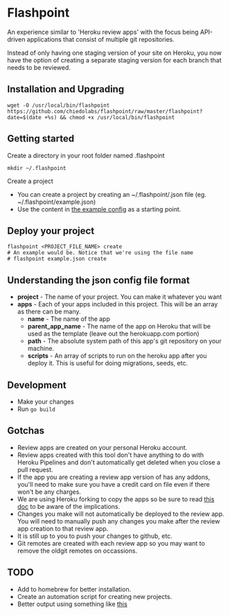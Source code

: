 # Flashpoint

An experience similar to 'Heroku review apps' with the focus being API-driven applications that consist of multiple git repositories.

Instead of only having one staging version of your site on Heroku, you now have the option of creating a separate staging version for each branch that needs to be reviewed.

## Installation and Upgrading

```
wget -O /usr/local/bin/flashpoint https://github.com/chiedolabs/flashpoint/raw/master/flashpoint?date=$(date +%s) && chmod +x /usr/local/bin/flashpoint
```

## Getting started

Create a directory in your root folder named .flashpoint

```
mkdir ~/.flashpoint
```

Create a project

- You can create a project by creating an ~/.flashpoint/<PROJECTNAME>.json file (eg. ~/.flashpoint/example.json)
- Use the content in [the example config](./example-config.json) as a starting point.

## Deploy your project

```
flashpoint <PROJECT_FILE_NAME> create
# An example would be. Notice that we're using the file name
# flashpoint example.json create
```

## Understanding the json config file format

- **project** - The name of your project. You can make it whatever you want
- **apps** - Each of your apps included in this project. This will be an array as there can be many.
    - **name** - The name of the app
    - **parent_app_name** - The name of the app on Heroku that will be used as the template (leave out the herokuapp.com portion)
    - **path** - The absolute system path of this app's git repository on your machine.
    - **scripts** - An array of scripts to run on the heroku app after you deploy it. This is useful for doing migrations, seeds, etc.

## Development

- Make your changes
- Run `go build`

## Gotchas

- Review apps are created on your personal Heroku account.
- Review apps created with this tool don't have anything to do with Heroku Pipelines and don't automatically get deleted when you close a pull request.
- If the app you are creating a review app version of has any addons, you'll need to make sure you have a credit card on file even if there won't be any charges.
- We are using Heroku forking to copy the apps so be sure to read [this doc](https://devcenter.heroku.com/articles/fork-app) to be aware of the implications.
- Changes you make will not automatically be deployed to the review app. You will need to manually push any changes you make after the review app creation to that review app.
- It is still up to you to push your changes to github, etc.
- Git remotes are created with each review app so you may want to remove the oldgit remotes on occassions.

## TODO

- Add to homebrew for better installation.
- Create an automation script for creating new projects.
- Better output using something like [this](https://github.com/fatih/color)